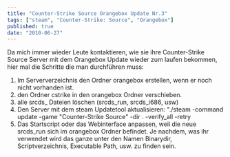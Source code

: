 ```yaml
---
title: "Counter-Strike Source Orangebox Update Nr.3"
tags: ["steam", "Counter-Strike: Source", "Orangebox"]
published: true
date: "2010-06-27"
---
```


Da mich immer wieder Leute kontaktieren, wie sie ihre Counter-Strike Source Server mit dem Orangebox Update wieder zum laufen bekommen, hier mal die Schritte die man durchführen muss:

1. Im Serververzeichnis den Ordner orangebox erstellen, wenn er noch nicht vorhanden ist.
2. den Ordner cstrike in den orangebox Ordner verschieben.
3. alle srcds_ Dateien löschen (srcds_run, srcds_i686, usw)
4. Den Server mit dem steam Updatetool aktualisieren: "./steam -command update -game "Counter-Strike Source" -dir . -verify_all -retry
5. Das Startscript oder das Webinterface anpassen, weil die neue srcds_run sich im orangebox Ordner befindet. Je nachdem, was ihr verwendet wird das ganze unter den Namen Binarydir, Scriptverzeichnis, Executable Path, usw. zu finden sein.


